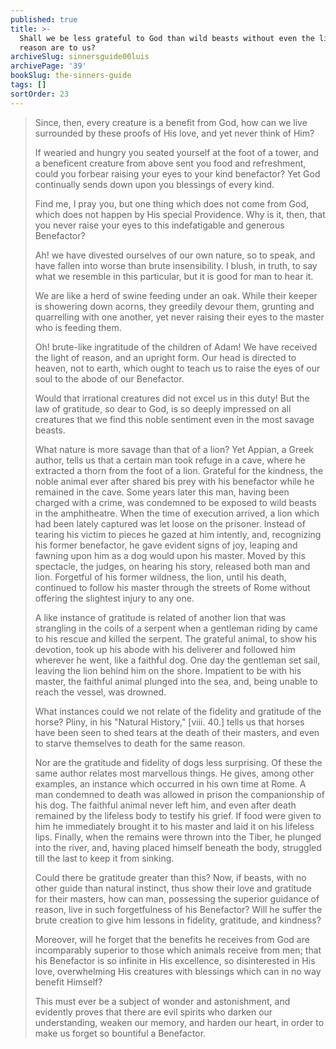 ```yaml
---
published: true
title: >-
  Shall we be less grateful to God than wild beasts without even the light of
  reason are to us?
archiveSlug: sinnersguide00luis
archivePage: '39'
bookSlug: the-sinners-guide
tags: []
sortOrder: 23
---
```


> Since, then, every creature is a benefit from God, how can we live surrounded by these proofs of His love, and yet never think of Him?
>
> If wearied and hungry you seated yourself at the foot of a tower, and a beneficent creature from above sent you food and refreshment, could you forbear raising your eyes to your kind benefactor? Yet God continually sends down upon you blessings of every kind.
>
> Find me, I pray you, but one thing which does not come from God, which does not happen by His special Providence. Why is it, then, that you never raise your eyes to this indefatigable and generous Benefactor?
>
> Ah! we have divested ourselves of our own nature, so to speak, and have fallen into worse than brute insensibility. I blush, in truth, to say what we resemble in this particular, but it is good for man to hear it.
>
> We are like a herd of swine feeding under an oak. While their keeper is showering down acorns, they greedily devour them, grunting and quarrelling with one another, yet never raising their eyes to the master who is feeding them.
>
> Oh! brute-like ingratitude of the children of Adam! We have received the light of reason, and an upright form. Our head is directed to heaven, not to earth, which ought to teach us to raise the eyes of our soul to the abode of our Benefactor.
>
> Would that irrational creatures did not excel us in this duty! But the law of gratitude, so dear to God, is so deeply impressed on all creatures that we find this noble sentiment even in the most savage beasts.
>
> What nature is more savage than that of a lion? Yet Appian, a Greek author, tells us that a certain man took refuge in a cave, where he extracted a thorn from the foot of a lion. Grateful for the kindness, the noble animal ever after shared bis prey with his benefactor while he remained in the cave. Some years later this man, having been charged with a crime, was condemned to be exposed to wild beasts in the amphitheatre. When the time of execution arrived, a lion which had been lately captured was let loose on the prisoner. Instead of tearing his victim to pieces he gazed at him intently, and, recognizing his former benefactor, he gave evident signs of joy, leaping and fawning upon him as a dog would upon his master. Moved by this spectacle, the judges, on hearing his story, released both man and lion. Forgetful of his former wildness, the lion, until his death, continued to follow his master through the streets of Rome without offering the slightest injury to any one.
>
> A like instance of gratitude is related of another lion that was strangling in the coils of a serpent when a gentleman riding by came to his rescue and killed the serpent. The grateful animal, to show his devotion, took up his abode with his deliverer and followed him wherever he went, like a faithful dog. One day the gentleman set sail, leaving the lion behind him on the shore. Impatient to be with his master, the faithful animal plunged into the sea, and, being unable to reach the vessel, was drowned.
>
> What instances could we not relate of the fidelity and gratitude of the horse? Pliny, in his "Natural History," [viii. 40.] tells us that horses have been seen to shed tears at the death of their masters, and even to starve themselves to death for the same reason.
>
> Nor are the gratitude and fidelity of dogs less surprising. Of these the same author relates most marvellous things. He gives, among other examples, an instance which occurred in his own time at Rome. A man condemned to death was allowed in prison the companionship of his dog. The faithful animal never left him, and even after death remained by the lifeless body to testify his grief. If food were given to him he immediately brought it to his master and laid it on his lifeless lips. Finally, when the remains were thrown into the Tiber, he plunged into the river, and, having placed himself beneath the body, struggled till the last to keep it from sinking.
>
> Could there be gratitude greater than this? Now, if beasts, with no other guide than natural instinct, thus show their love and gratitude for their masters, how can man, possessing the superior guidance of reason, live in such forgetfulness of his Benefactor? Will he suffer the brute creation to give him lessons in fidelity, gratitude, and kindness?
>
> Moreover, will he forget that the benefits he receives from God are incomparably superior to those which animals receive from men; that his Benefactor is so infinite in His excellence, so disinterested in His love, overwhelming His creatures with blessings which can in no way benefit Himself?
>
> This must ever be a subject of wonder and astonishment, and evidently proves that there are evil spirits who darken our understanding, weaken our memory, and harden our heart, in order to make us forget so bountiful a Benefactor.
